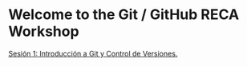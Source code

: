 # Welcome to the Git / GitHub RECA Workshop

[Sesión 1: Introducción a Git y Control de Versiones.](https://docs.google.com/presentation/d/1s_evivUa4Mas7yB1pwPr2XDAIrOHNHeEmvrNrQydbYA/edit#slide=id.g2c0ecc7e0fa_0_0)
